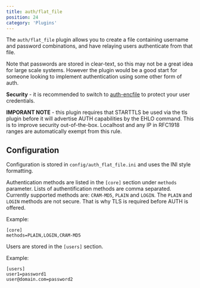 ```yaml
---
title: auth/flat_file
position: 24
category: 'Plugins'
---
```


The `auth/flat_file` plugin allows you to create a file containing username
and password combinations, and have relaying users authenticate from that
file.

Note that passwords are stored in clear-text, so this may not be a great idea
for large scale systems. However the plugin would be a good start for someone
looking to implement authentication using some other form of auth.

**Security** - it is recommended to switch to [auth-encfile][url-authencflat]
to protect your user credentials.

**IMPORANT NOTE** - this plugin requires that STARTTLS be used via the tls plugin 
before it will advertise AUTH capabilities by the EHLO command.  This is to 
improve security out-of-the-box.   Localhost and any IP in RFC1918 ranges 
are automatically exempt from this rule.

Configuration
-------------

Configuration is stored in `config/auth_flat_file.ini` and uses the INI
style formatting. 

Authentication methods are listed in the `[core]` section under `methods`
parameter. Lists of authentification methods are comma separated. Currently
supported methods are: `CRAM-MD5`, `PLAIN` and `LOGIN`. The `PLAIN` 
and `LOGIN` methods are not secure. That is why TLS is required before AUTH is
offered.

Example:

    [core]
    methods=PLAIN,LOGIN,CRAM-MD5


Users are stored in the `[users]` section.

Example:

    [users]
    user1=password1
    user@domain.com=password2


[url-authencflat]: https://github.com/AuspeXeu/haraka-plugin-auth-enc-file

